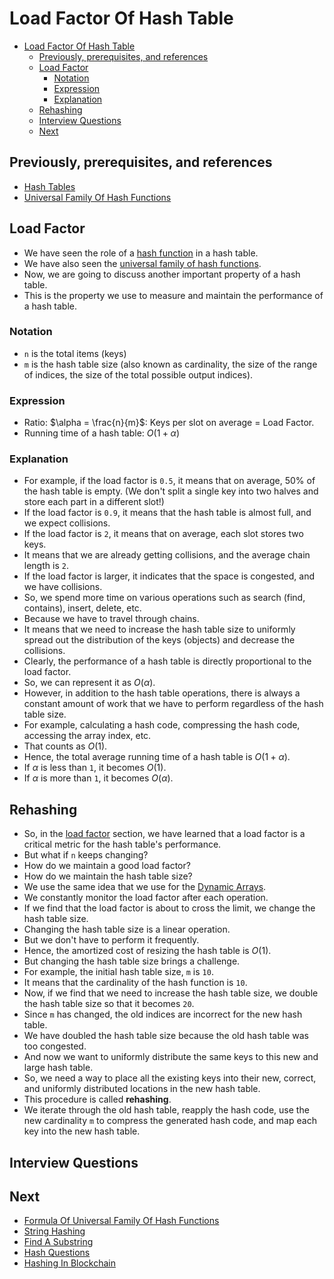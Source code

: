 # Load Factor Of Hash Table

<!-- TOC -->
* [Load Factor Of Hash Table](#load-factor-of-hash-table)
  * [Previously, prerequisites, and references](#previously-prerequisites-and-references)
  * [Load Factor](#load-factor)
    * [Notation](#notation)
    * [Expression](#expression)
    * [Explanation](#explanation)
  * [Rehashing](#rehashing)
  * [Interview Questions](#interview-questions)
  * [Next](#next)
<!-- TOC -->

## Previously, prerequisites, and references

* [Hash Tables](05hashTables.md)
* [Universal Family Of Hash Functions](10universalFamilyOfHashFunctions.md)

## Load Factor

* We have seen the role of a [hash function](05hashTables.md) in a hash table.
* We have also seen the [universal family of hash functions](10universalFamilyOfHashFunctions.md).
* Now, we are going to discuss another important property of a hash table.
* This is the property we use to measure and maintain the performance of a hash table.
 
### Notation

* `n` is the total items (keys)
* `m` is the hash table size (also known as cardinality, the size of the range of indices, the size of the total possible output indices).

### Expression

* Ratio: $\alpha = \frac{n}{m}$: Keys per slot on average = Load Factor.
* Running time of a hash table: $O(1 + \alpha)$

### Explanation

* For example, if the load factor is `0.5`, it means that on average, 50% of the hash table is empty. (We don't split a single key into two halves and store each part in a different slot!)
* If the load factor is `0.9`, it means that the hash table is almost full, and we expect collisions.
* If the load factor is `2`, it means that on average, each slot stores two keys.
* It means that we are already getting collisions, and the average chain length is `2`. 
* If the load factor is larger, it indicates that the space is congested, and we have collisions. 
* So, we spend more time on various operations such as search (find, contains), insert, delete, etc.
* Because we have to travel through chains.
* It means that we need to increase the hash table size to uniformly spread out the distribution of the keys (objects) and decrease the collisions.
* Clearly, the performance of a hash table is directly proportional to the load factor.
* So, we can represent it as $O(\alpha)$.
* However, in addition to the hash table operations, there is always a constant amount of work that we have to perform regardless of the hash table size.  
* For example, calculating a hash code, compressing the hash code, accessing the array index, etc.
* That counts as $O(1)$.
* Hence, the total average running time of a hash table is $O(1 + \alpha)$.
* If $\alpha$ is less than `1`, it becomes $O(1)$.
* If $\alpha$ is more than `1`, it becomes $O(\alpha)$.

## Rehashing

* So, in the [load factor](#load-factor) section, we have learned that a load factor is a critical metric for the hash table's performance.
* But what if `n` keeps changing?
* How do we maintain a good load factor?
* How do we maintain the hash table size?
* We use the same idea that we use for the [Dynamic Arrays](../module02dynamicArraysAndAmortizedAnalysis/dynamicArrays.md).
* We constantly monitor the load factor after each operation.
* If we find that the load factor is about to cross the limit, we change the hash table size.
* Changing the hash table size is a linear operation.
* But we don't have to perform it frequently.
* Hence, the amortized cost of resizing the hash table is $O(1)$.
* But changing the hash table size brings a challenge.
* For example, the initial hash table size, `m` is `10`. 
* It means that the cardinality of the hash function is `10`.
* Now, if we find that we need to increase the hash table size, we double the hash table size so that it becomes `20`.
* Since `m` has changed, the old indices are incorrect for the new hash table.
* We have doubled the hash table size because the old hash table was too congested.
* And now we want to uniformly distribute the same keys to this new and large hash table.
* So, we need a way to place all the existing keys into their new, correct, and uniformly distributed locations in the new hash table.
* This procedure is called **rehashing**.
* We iterate through the old hash table, reapply the hash code, use the new cardinality `m` to compress the generated hash code, and map each key into the new hash table. 

## Interview Questions



## Next

* [Formula Of Universal Family Of Hash Functions](20formulaOfUniversalFamilyOfHashFunctions.md)
* [String Hashing](25stringHashing.md)
* [Find A Substring](30findSubstring.md)
* [Hash Questions](35hashQuestions.md)
* [Hashing In Blockchain](40hashingInBlockchain.md)